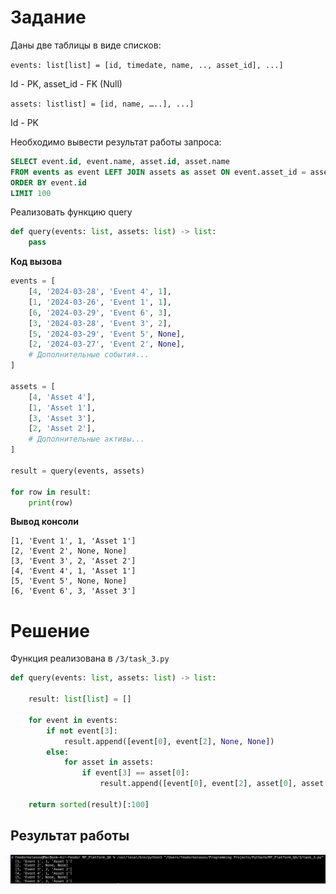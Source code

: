 # Задание

Даны две таблицы в виде списков:

`events: list[list] = [id, timedate, name, .., asset_id], ...]`

Id - PK, asset_id - FK (Null) 

`assets: listlist] = [id, name, …..], ...]`

Id - PK

Необходимо вывести результат работы запроса: 

```sql
SELECT event.id, event.name, asset.id, asset.name
FROM events as event LEFT JOIN assets as asset ON event.asset_id = asset.id
ORDER BY event.id
LIMIT 100
```

Реализовать функцию query

```python
def query(events: list, assets: list) -> list:
    pass
```

**Код вызова**
```python
events = [
    [4, '2024-03-28', 'Event 4', 1],
    [1, '2024-03-26', 'Event 1', 1], 
    [6, '2024-03-29', 'Event 6', 3], 
    [3, '2024-03-28', 'Event 3', 2],
    [5, '2024-03-29', 'Event 5', None],
    [2, '2024-03-27', 'Event 2', None],
    # Дополнительные события...
]

assets = [
    [4, 'Asset 4'], 
    [1, 'Asset 1'], 
    [3, 'Asset 3'], 
    [2, 'Asset 2'],
    # Дополнительные активы...
]

result = query(events, assets)

for row in result:
    print(row)
```
**Вывод консоли**
```console
[1, 'Event 1', 1, 'Asset 1']
[2, 'Event 2', None, None]
[3, 'Event 3', 2, 'Asset 2']
[4, 'Event 4', 1, 'Asset 1']
[5, 'Event 5', None, None]
[6, 'Event 6', 3, 'Asset 3']
```

# Решение
Функция реализована в `/3/task_3.py`

```python
def query(events: list, assets: list) -> list:
    
    result: list[list] = []

    for event in events:
        if not event[3]:
            result.append([event[0], event[2], None, None])
        else:
            for asset in assets:
                if event[3] == asset[0]:
                    result.append([event[0], event[2], asset[0], asset[1]])

    return sorted(result)[:100]
```

## Результат работы
![Результат работы](/images/3_task_photo/result_of_work.png)